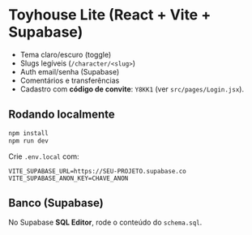 # Toyhouse Lite (React + Vite + Supabase)

- Tema claro/escuro (toggle)
- Slugs legíveis (`/character/<slug>`)
- Auth email/senha (Supabase)
- Comentários e transferências
- Cadastro com **código de convite**: `Y8KK1` (ver `src/pages/Login.jsx`).

## Rodando localmente

```bash
npm install
npm run dev
```

Crie `.env.local` com:

```
VITE_SUPABASE_URL=https://SEU-PROJETO.supabase.co
VITE_SUPABASE_ANON_KEY=CHAVE_ANON
```

## Banco (Supabase)

No Supabase **SQL Editor**, rode o conteúdo do `schema.sql`.